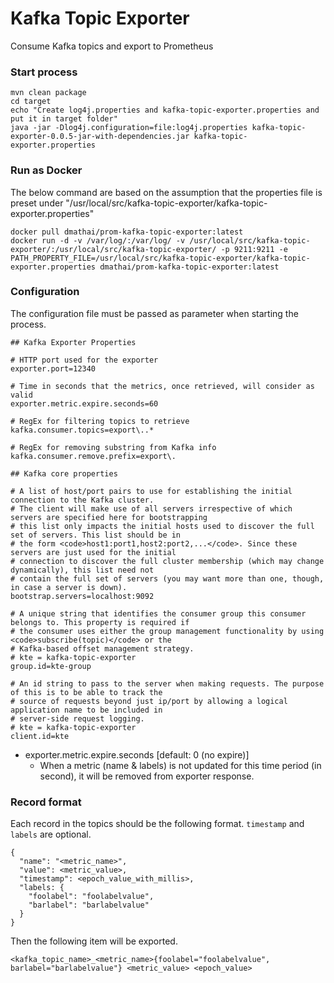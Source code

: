 # Kafka Topic Exporter

Consume Kafka topics and export to Prometheus

### Start process

```
mvn clean package
cd target
echo "Create log4j.properties and kafka-topic-exporter.properties and put it in target folder"
java -jar -Dlog4j.configuration=file:log4j.properties kafka-topic-exporter-0.0.5-jar-with-dependencies.jar kafka-topic-exporter.properties
```

### Run as Docker

The below command are based on the assumption that the properties file is preset under "/usr/local/src/kafka-topic-exporter/kafka-topic-exporter.properties"
```
docker pull dmathai/prom-kafka-topic-exporter:latest
docker run -d -v /var/log/:/var/log/ -v /usr/local/src/kafka-topic-exporter/:/usr/local/src/kafka-topic-exporter/ -p 9211:9211 -e PATH_PROPERTY_FILE=/usr/local/src/kafka-topic-exporter/kafka-topic-exporter.properties dmathai/prom-kafka-topic-exporter:latest
```

### Configuration

The configuration file must be passed as parameter when starting the process.

```
## Kafka Exporter Properties

# HTTP port used for the exporter
exporter.port=12340

# Time in seconds that the metrics, once retrieved, will consider as valid
exporter.metric.expire.seconds=60

# RegEx for filtering topics to retrieve
kafka.consumer.topics=export\..*

# RegEx for removing substring from Kafka info
kafka.consumer.remove.prefix=export\.

## Kafka core properties

# A list of host/port pairs to use for establishing the initial connection to the Kafka cluster.
# The client will make use of all servers irrespective of which servers are specified here for bootstrapping
# this list only impacts the initial hosts used to discover the full set of servers. This list should be in
# the form <code>host1:port1,host2:port2,...</code>. Since these servers are just used for the initial
# connection to discover the full cluster membership (which may change dynamically), this list need not
# contain the full set of servers (you may want more than one, though, in case a server is down).
bootstrap.servers=localhost:9092

# A unique string that identifies the consumer group this consumer belongs to. This property is required if
# the consumer uses either the group management functionality by using <code>subscribe(topic)</code> or the
# Kafka-based offset management strategy.
# kte = kafka-topic-exporter
group.id=kte-group

# An id string to pass to the server when making requests. The purpose of this is to be able to track the
# source of requests beyond just ip/port by allowing a logical application name to be included in
# server-side request logging.
# kte = kafka-topic-exporter
client.id=kte
```

* exporter.metric.expire.seconds \[default: 0 (no expire)\]
    * When a metric (name & labels) is not updated for this time period (in second), it will be removed from exporter response.

### Record format

Each record in the topics should be the following format. `timestamp` and `labels` are optional.

```
{
  "name": "<metric_name>",
  "value": <metric_value>,
  "timestamp": <epoch_value_with_millis>,
  "labels: {
    "foolabel": "foolabelvalue",
    "barlabel": "barlabelvalue"
  }
}
```


Then the following item will be exported.

```
<kafka_topic_name>_<metric_name>{foolabel="foolabelvalue", barlabel="barlabelvalue"} <metric_value> <epoch_value>
```
